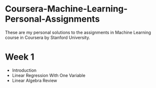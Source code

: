 # Coursera-Machine-Learning-Personal-Assignments
These are my personal solutions to the assignments in Machine Learning course in Coursera by Stanford University.  

# Week 1
+ Introduction  
+ Linear Regression With One Variable
+ Linear Algebra Review
